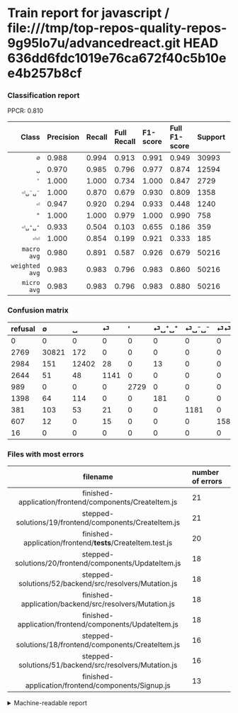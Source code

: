 # Train report for javascript / file:///tmp/top-repos-quality-repos-9g95lo7u/advancedreact.git HEAD 636dd6fdc1019e76ca672f40c5b10ee4b257b8cf

### Classification report

PPCR: 0.810

| Class | Precision | Recall | Full Recall | F1-score | Full F1-score | Support | Full Support | PPCR |
|------:|:----------|:-------|:------------|:---------|:---------|:--------|:-------------|:-----|
| `∅` | 0.988| 0.994| 0.913| 0.991| 0.949| 30993| 33762| 0.918 |
| `␣` | 0.970| 0.985| 0.796| 0.977| 0.874| 12594| 15578| 0.808 |
| `'` | 1.000| 1.000| 0.734| 1.000| 0.847| 2729| 3718| 0.734 |
| `⏎␣⁻␣⁻` | 1.000| 0.870| 0.679| 0.930| 0.809| 1358| 1739| 0.781 |
| `⏎` | 0.947| 0.920| 0.294| 0.933| 0.448| 1240| 3884| 0.319 |
| `"` | 1.000| 1.000| 0.979| 1.000| 0.990| 758| 774| 0.979 |
| `⏎␣⁺␣⁺` | 0.933| 0.504| 0.103| 0.655| 0.186| 359| 1757| 0.204 |
| `⏎⏎` | 1.000| 0.854| 0.199| 0.921| 0.333| 185| 792| 0.234 |
| `macro avg` | 0.980| 0.891| 0.587| 0.926| 0.679| 50216| 62004| 0.810 |
| `weighted avg` | 0.983| 0.983| 0.796| 0.983| 0.860| 50216| 62004| 0.810 |
| `micro avg` | 0.983| 0.983| 0.796| 0.983| 0.880| 50216| 62004| 0.810 |

### Confusion matrix

|refusal|  ∅| ␣| ⏎| '| ⏎␣⁺␣⁺| ⏎␣⁻␣⁻| ⏎⏎| "| 
|:---|:---|:---|:---|:---|:---|:---|:---|:---|
|0 |0 |0 |0 |0 |0 |0 |0 |0 |
|2769 |30821 |172 |0 |0 |0 |0 |0 |0 |
|2984 |151 |12402 |28 |0 |13 |0 |0 |0 |
|2644 |51 |48 |1141 |0 |0 |0 |0 |0 |
|989 |0 |0 |0 |2729 |0 |0 |0 |0 |
|1398 |64 |114 |0 |0 |181 |0 |0 |0 |
|381 |103 |53 |21 |0 |0 |1181 |0 |0 |
|607 |12 |0 |15 |0 |0 |0 |158 |0 |
|16 |0 |0 |0 |0 |0 |0 |0 |758 |

### Files with most errors

| filename | number of errors|
|:----:|:-----|
| finished-application/frontend/components/CreateItem.js | 21 |
| stepped-solutions/19/frontend/components/CreateItem.js | 21 |
| finished-application/frontend/__tests__/CreateItem.test.js | 20 |
| stepped-solutions/20/frontend/components/UpdateItem.js | 18 |
| stepped-solutions/52/backend/src/resolvers/Mutation.js | 18 |
| finished-application/backend/src/resolvers/Mutation.js | 18 |
| finished-application/frontend/components/UpdateItem.js | 18 |
| stepped-solutions/18/frontend/components/CreateItem.js | 16 |
| stepped-solutions/51/backend/src/resolvers/Mutation.js | 16 |
| finished-application/frontend/components/Signup.js | 13 |

<details>
    <summary>Machine-readable report</summary>
```json
{
  "cl_report": {"\"": {"f1-score": 1.0, "precision": 1.0, "recall": 1.0, "support": 758}, "\u0027": {"f1-score": 1.0, "precision": 1.0, "recall": 1.0, "support": 2729}, "macro avg": {"f1-score": 0.9259766157547248, "precision": 0.9796758152239708, "recall": 0.8909074860941694, "support": 50216}, "micro avg": {"f1-score": 0.9831726939620838, "precision": 0.9831726939620838, "recall": 0.9831726939620838, "support": 50216}, "weighted avg": {"f1-score": 0.9825007905702448, "precision": 0.9830838218865627, "recall": 0.9831726939620838, "support": 50216}, "\u2205": {"f1-score": 0.9911086100168824, "precision": 0.9877892442792129, "recall": 0.9944503597586551, "support": 30993}, "\u23ce": {"f1-score": 0.9333333333333333, "precision": 0.9468879668049792, "recall": 0.9201612903225806, "support": 1240}, "\u23ce\u23ce": {"f1-score": 0.9212827988338192, "precision": 1.0, "recall": 0.8540540540540541, "support": 185}, "\u23ce\u2423\u207a\u2423\u207a": {"f1-score": 0.6546112115732369, "precision": 0.9329896907216495, "recall": 0.5041782729805014, "support": 359}, "\u23ce\u2423\u207b\u2423\u207b": {"f1-score": 0.9302875147695944, "precision": 1.0, "recall": 0.8696612665684831, "support": 1358}, "\u2423": {"f1-score": 0.9771894575109324, "precision": 0.9697396199859254, "recall": 0.9847546450690805, "support": 12594}},
  "cl_report_full": {"\"": {"f1-score": 0.989556135770235, "precision": 1.0, "recall": 0.979328165374677, "support": 774}, "\u0027": {"f1-score": 0.8465953156506902, "precision": 1.0, "recall": 0.733996772458311, "support": 3718}, "macro avg": {"f1-score": 0.6793639328063783, "precision": 0.9796758152239708, "recall": 0.5872180757480616, "support": 62004}, "micro avg": {"f1-score": 0.8798966316164676, "precision": 0.9831726939620838, "recall": 0.7962550803173989, "support": 62004}, "weighted avg": {"f1-score": 0.8597548232653045, "precision": 0.9805225471770209, "recall": 0.7962550803173989, "support": 62004}, "\u2205": {"f1-score": 0.9488639862077458, "precision": 0.9877892442792129, "recall": 0.9128902316213494, "support": 33762}, "\u23ce": {"f1-score": 0.4484181568088033, "precision": 0.9468879668049792, "recall": 0.29376930998970135, "support": 3884}, "\u23ce\u23ce": {"f1-score": 0.33263157894736844, "precision": 1.0, "recall": 0.1994949494949495, "support": 792}, "\u23ce\u2423\u207a\u2423\u207a": {"f1-score": 0.18554587391081498, "precision": 0.9329896907216495, "recall": 0.10301650540694365, "support": 1757}, "\u23ce\u2423\u207b\u2423\u207b": {"f1-score": 0.808904109589041, "precision": 1.0, "recall": 0.6791259344450834, "support": 1739}, "\u2423": {"f1-score": 0.8743963055663271, "precision": 0.9697396199859254, "recall": 0.796122737193478, "support": 15578}},
  "ppcr": 0.8098832333397845
}
```
</details>
